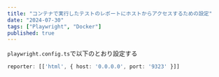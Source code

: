 ```yaml
---
title: "コンテナで実行したテストのレポートにホストからアクセスするための設定"
date: "2024-07-30"
tags: ["Playwright", "Docker"]
published: true
---
```


`playwright.config.ts`で以下のとおり設定する

```ts:playwright.config.ts
reporter: [['html', { host: '0.0.0.0', port: '9323' }]]
```
